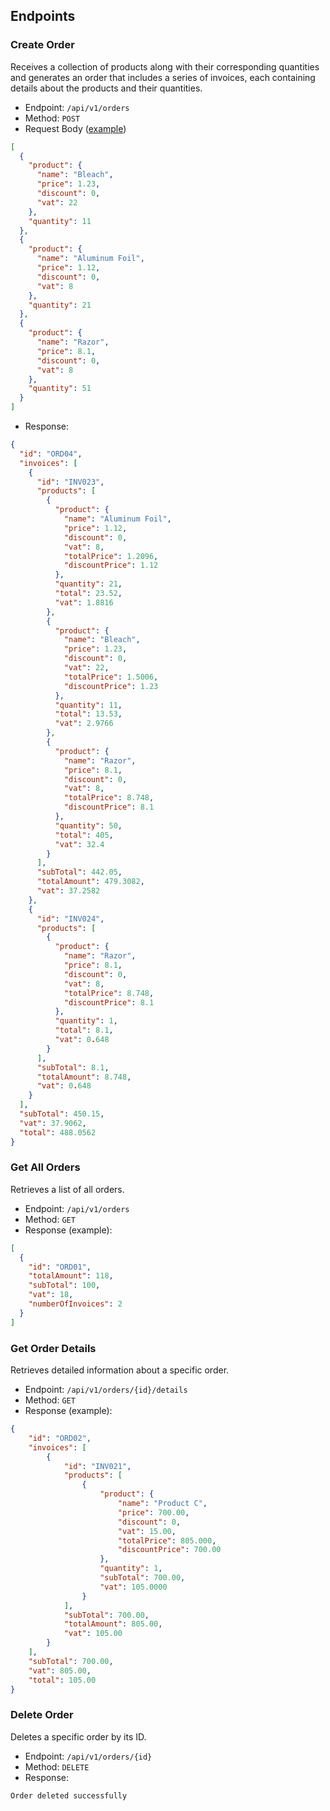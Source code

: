 ## Endpoints
### Create Order
Receives a collection of products along with their corresponding 
quantities and generates an order that includes a series of 
invoices, each containing details about the products and their 
quantities.

* Endpoint: `/api/v1/orders`
* Method: `POST`
* Request Body ([example](src/main/resources/data.json))
```json
[
  {
    "product": {
      "name": "Bleach",
      "price": 1.23,
      "discount": 0,
      "vat": 22
    },
    "quantity": 11
  },
  {
    "product": {
      "name": "Aluminum Foil",
      "price": 1.12,
      "discount": 0,
      "vat": 8
    },
    "quantity": 21
  },
  {
    "product": {
      "name": "Razor",
      "price": 8.1,
      "discount": 0,
      "vat": 8
    },
    "quantity": 51
  }
]
```
* Response:
```json
{
  "id": "ORD04",
  "invoices": [
    {
      "id": "INV023",
      "products": [
        {
          "product": {
            "name": "Aluminum Foil",
            "price": 1.12,
            "discount": 0,
            "vat": 8,
            "totalPrice": 1.2096,
            "discountPrice": 1.12
          },
          "quantity": 21,
          "total": 23.52,
          "vat": 1.8816
        },
        {
          "product": {
            "name": "Bleach",
            "price": 1.23,
            "discount": 0,
            "vat": 22,
            "totalPrice": 1.5006,
            "discountPrice": 1.23
          },
          "quantity": 11,
          "total": 13.53,
          "vat": 2.9766
        },
        {
          "product": {
            "name": "Razor",
            "price": 8.1,
            "discount": 0,
            "vat": 8,
            "totalPrice": 8.748,
            "discountPrice": 8.1
          },
          "quantity": 50,
          "total": 405,
          "vat": 32.4
        }
      ],
      "subTotal": 442.05,
      "totalAmount": 479.3082,
      "vat": 37.2582
    },
    {
      "id": "INV024",
      "products": [
        {
          "product": {
            "name": "Razor",
            "price": 8.1,
            "discount": 0,
            "vat": 8,
            "totalPrice": 8.748,
            "discountPrice": 8.1
          },
          "quantity": 1,
          "total": 8.1,
          "vat": 0.648
        }
      ],
      "subTotal": 8.1,
      "totalAmount": 8.748,
      "vat": 0.648
    }
  ],
  "subTotal": 450.15,
  "vat": 37.9062,
  "total": 488.0562
}
```

### Get All Orders
Retrieves a list of all orders.

* Endpoint: `/api/v1/orders`
* Method: `GET`
* Response (example):
```json
[
  {
    "id": "ORD01",
    "totalAmount": 118,
    "subTotal": 100,
    "vat": 18,
    "numberOfInvoices": 2
  }
]

```

### Get Order Details
Retrieves detailed information about a specific order.

* Endpoint: `/api/v1/orders/{id}/details`
* Method: `GET`
* Response (example):
```json
{
    "id": "ORD02",
    "invoices": [
        {
            "id": "INV021",
            "products": [
                {
                    "product": {
                        "name": "Product C",
                        "price": 700.00,
                        "discount": 0,
                        "vat": 15.00,
                        "totalPrice": 805.000,
                        "discountPrice": 700.00
                    },
                    "quantity": 1,
                    "subTotal": 700.00,
                    "vat": 105.0000
                }
            ],
            "subTotal": 700.00,
            "totalAmount": 805.00,
            "vat": 105.00
        }
    ],
    "subTotal": 700.00,
    "vat": 805.00,
    "total": 105.00
}
```

### Delete Order
Deletes a specific order by its ID.

* Endpoint: `/api/v1/orders/{id}`
* Method: `DELETE`
* Response:
```
Order deleted successfully
```

